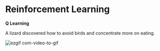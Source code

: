 # Reinforcement Learning

**Q Learning**

A lizard discovered how to avoid birds and concentrate more on eating. 

![ezgif com-video-to-gif](https://github.com/Abhi10699/reinforcement-learning/assets/16337462/e24e9f3b-4109-4ac2-a4f7-d4f53cf70108)
